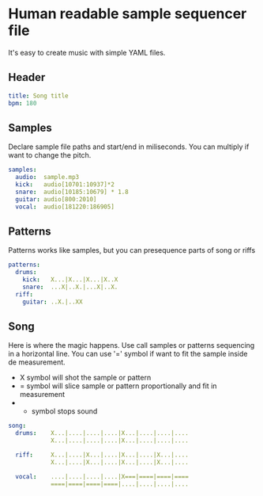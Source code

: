 # Human readable sample sequencer file
It's easy to create music with simple YAML files.

## Header
```yaml
title: Song title
bpm: 180
```

## Samples
Declare sample file paths and start/end in miliseconds.
You can multiply if want to change the pitch.

```yaml
samples:
  audio:  sample.mp3
  kick:   audio[10701:10937]*2
  snare:  audio[10185:10679] * 1.8
  guitar: audio[800:2010]
  vocal:  audio[181220:186905]
```

## Patterns
Patterns works like samples, but you can presequence parts of song or riffs

```yaml
patterns:
  drums:
    kick:   X...|X...|X...|X..X
    snare:  ...X|..X.|...X|..X.
  riff:
    guitar: ..X.|..XX
```

## Song
Here is where the magic happens. Use call samples or patterns sequencing in a horizontal line.
You can use '=' symbol if want to fit the sample inside de measurement.

- X symbol will shot the sample or pattern
- = symbol will slice sample or pattern proportionally and fit in measurement
- - symbol stops sound

```yaml
song:
  drums:    X...|....|....|....|X...|....|....|....
            X...|....|....|....|X...|....|....|....

  riff:     X...|....|X...|....|X...|....|X...|....
            X...|....|X...|....|X...|....|X...|....

  vocal:    ....|....|....|....|X===|====|====|====
            ====|====|====|====|....|....|....|....
```
